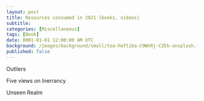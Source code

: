 ```yaml
---
layout: post
title: Resources consumed in 2021 (books, videos)
subtitle: 
categories: [Miscellaneous]
tags: [Book]
date: 0001-01-01 12:00:00 AM UTC
background: /images/background/small/toa-heftiba-C9WnRj-CZEk-unsplash.jpg
published: false
---
```




Outliers

Five views on Inerrancy

Unseen Realm